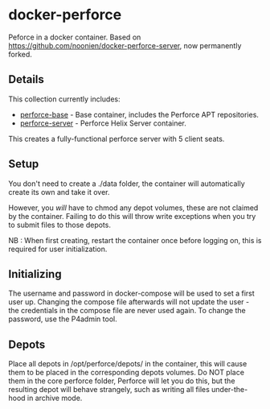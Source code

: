 # docker-perforce

Peforce in a docker container. Based on https://github.com/noonien/docker-perforce-server, now permanently forked.

## Details

This collection currently includes:

  - [perforce-base](perforce-base) - Base container, includes the Perforce APT repositories.
  - [perforce-server](perforce-server/) - Perforce Helix Server container.

This creates a fully-functional perforce server with 5 client seats. 

## Setup

You don't need to create a ./data folder, the container will automatically create its own and take it over.

However, you _will_ have to chmod any depot volumes, these are not claimed by the container. Failing to do this will throw write exceptions when you try to submit files to those depots.

NB : When first creating, restart the container once before logging on, this is required for user initialization.

## Initializing 

The username and password in docker-compose will be used to set a first user up. Changing the compose file afterwards will not update the user - the credentials in the compose file are never used again. To change the password, use the P4admin tool.

## Depots

Place all depots in /opt/perforce/depots/ in the container, this will cause them to be placed in the corresponding depots volumes. Do NOT place them in the core perforce folder, Perforce will let you do this, but the resulting depot will behave strangely, such as writing all files under-the-hood in archive mode.
